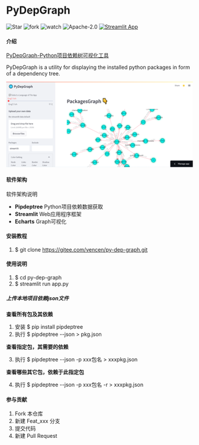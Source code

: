# PyDepGraph

![Star](https://img.shields.io/github/stars/shangfr/PyDepGraph?style=flat-square) ![fork](https://img.shields.io/github/forks/shangfr/PyDepGraph?style=flat-square) ![watch](https://img.shields.io/github/watchers/shangfr/PyDepGraph?style=flat-square) ![Apache-2.0](https://img.shields.io/github/license/shangfr/PyDepGraph?style=flat-square) [![Streamlit App](https://static.streamlit.io/badges/streamlit_badge_black_white.svg)](https://shangfr-pydepgraph-app-gh2ivs.streamlitapp.com/)

#### 介绍

[PyDepGraph-Python项目依赖树可视化工具](https://shangfr-pydepgraph-app-gh2ivs.streamlitapp.com/)

PyDepGraph is a utility for displaying the installed python packages in form of a dependency tree. 

![pic](./picture/pic0.png)

#### 软件架构

软件架构说明

- **Pipdeptree** Python项目依赖数据获取
- **Streamlit** Web应用程序框架
- **Echarts** Graph可视化

#### 安装教程

1. $ git clone https://gitee.com/vencen/py-dep-graph.git

#### 使用说明

1. $ cd py-dep-graph
2. $ streamlit run app.py

##### 上传本地项目依赖json文件

**查看所有包及其依赖**

1. 安装 $ pip install pipdeptree
2. 执行 $ pipdeptree --json > pkg.json

**查看指定包，其需要的依赖** 

3. 执行 $ pipdeptree --json -p xxx包名 > xxxpkg.json

**查看哪些其它包，依赖于此指定包**

4. 执行 $ pipdeptree --json -p xxx包名 -r  > xxxpkg.json



#### 参与贡献

1.  Fork 本仓库
2.  新建 Feat_xxx 分支
3.  提交代码
4.  新建 Pull Request

